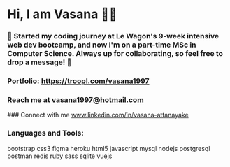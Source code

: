 # Hi, I am Vasana 👋🏽

### 🚀 Started my coding journey at Le Wagon's 9-week intensive web dev bootcamp, and now I'm on a part-time MSc in Computer Science. Always up for collaborating, so feel free to drop a message! 🌟

### Portfolio: https://troopl.com/vasana1997
### Reach me at vasana1997@hotmail.com

### Connect with me www.linkedin.com/in/vasana-attanayake

### Languages and Tools:
bootstrap  css3  figma  heroku  html5  javascript  mysql  nodejs  postgresql  postman  redis  ruby  sass  sqlite  vuejs

<!--
**Vas2244/Vas2244** is a ✨ _special_ ✨ repository because its `README.md` (this file) appears on your GitHub profile.

